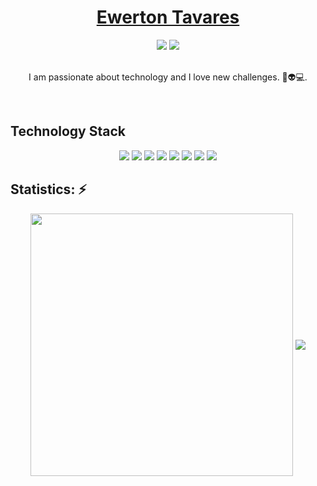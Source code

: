 ## <h1 align="center"><a href="https://www.linkedin.com/in/ewertontbezerra/" rel="nofollow">Ewerton Tavares</a></h1>

<div align="center"> 
<a href="https://www.linkedin.com/in/ewertontbezerra/" rel="nofollow" target"_blank"><img src="https://img.shields.io/badge/linkedin-%230077B5.svg?&style=for-the-badge&logo=linkedin&logoColor=white" /></a>
<a href="https://www.instagram.com/ewerton.tbezerra/" rel="nofollow" target"_blank"><img src = "https://img.shields.io/badge/instagram-%23E4405F.svg?&style=for-the-badge&logo=instagram&logoColor=white"></a>
 </div>
<br>
<p align="center">
 I am passionate about technology and I love new challenges. 🚀👽💻. 
<br>
</p>  
<br> 

<h2 align="left">Technology Stack</h2>
<div align="center"> 
 <p align="center">
 <img src="https://img.shields.io/badge/-HTML5-E34F26?style=flat-square&logo=html5&logoColor=white"/>
 <img src="https://img.shields.io/badge/-CSS3-1572B6?style=flat-square&logo=css3"/>
 <img src="https://img.shields.io/badge/-Bootstrap-563D7C?style=flat-square&logo=bootstrap"/>
 <img src="https://img.shields.io/badge/-JavaScript-black?style=flat-square&logo=javascript"/>
 <img src="https://img.shields.io/badge/-Nodejs-black?style=flat-square&logo=Node.js"/>
 <img src="https://img.shields.io/badge/-React-black?style=flat-square&logo=react"/>
 <img src="https://img.shields.io/badge/-MySQL-black?style=flat-square&logo=mysql"/>
 <img src="https://img.shields.io/badge/-GitHub-black?style=flat-square&logo=github"/>
 </p>
</div>

## Statistics: ⚡
<div align="center"> 
 <p align="center">
 <img width="420px" align="center" src="https://github-readme-stats.vercel.app/api?username=ewertont&theme=discord_old_blurple"/>
 <img align="center" src="https://github-readme-stats.vercel.app/api/top-langs/?username=ewertont&layout=compact&theme=discord_old_blurple" />
 </p>
</div>
